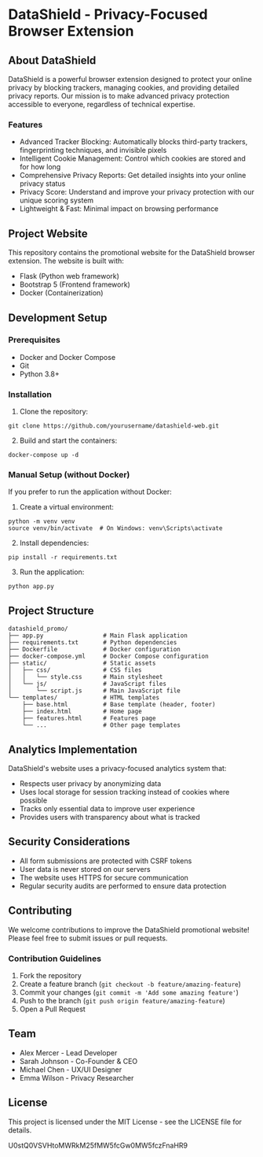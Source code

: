 # DataShield - Privacy-Focused Browser Extension

## About DataShield

DataShield is a powerful browser extension designed to protect your online privacy by blocking trackers, managing cookies, and providing detailed privacy reports. Our mission is to make advanced privacy protection accessible to everyone, regardless of technical expertise.

### Features

- Advanced Tracker Blocking: Automatically blocks third-party trackers, fingerprinting techniques, and invisible pixels
- Intelligent Cookie Management: Control which cookies are stored and for how long
- Comprehensive Privacy Reports: Get detailed insights into your online privacy status
- Privacy Score: Understand and improve your privacy protection with our unique scoring system
- Lightweight & Fast: Minimal impact on browsing performance

## Project Website

This repository contains the promotional website for the DataShield browser extension. The website is built with:

- Flask (Python web framework)
- Bootstrap 5 (Frontend framework)
- Docker (Containerization)

## Development Setup

### Prerequisites

- Docker and Docker Compose
- Git
- Python 3.8+

### Installation

1. Clone the repository:

```
git clone https://github.com/yourusername/datashield-web.git
```

2. Build and start the containers:

```
docker-compose up -d
```

### Manual Setup (without Docker)

If you prefer to run the application without Docker:

1. Create a virtual environment:
```
python -m venv venv
source venv/bin/activate  # On Windows: venv\Scripts\activate
```

2. Install dependencies:
```
pip install -r requirements.txt
```

3. Run the application:
```
python app.py
```

## Project Structure

```
datashield_promo/
├── app.py                 # Main Flask application
├── requirements.txt       # Python dependencies
├── Dockerfile             # Docker configuration
├── docker-compose.yml     # Docker Compose configuration
├── static/                # Static assets
│   ├── css/               # CSS files
│   │   └── style.css      # Main stylesheet
│   └── js/                # JavaScript files
│       └── script.js      # Main JavaScript file
└── templates/             # HTML templates
    ├── base.html          # Base template (header, footer)
    ├── index.html         # Home page
    ├── features.html      # Features page
    └── ...                # Other page templates
```

## Analytics Implementation

DataShield's website uses a privacy-focused analytics system that:

- Respects user privacy by anonymizing data
- Uses local storage for session tracking instead of cookies where possible
- Tracks only essential data to improve user experience
- Provides users with transparency about what is tracked

## Security Considerations

- All form submissions are protected with CSRF tokens
- User data is never stored on our servers
- The website uses HTTPS for secure communication
- Regular security audits are performed to ensure data protection

## Contributing

We welcome contributions to improve the DataShield promotional website! Please feel free to submit issues or pull requests.

### Contribution Guidelines

1. Fork the repository
2. Create a feature branch (`git checkout -b feature/amazing-feature`)
3. Commit your changes (`git commit -m 'Add some amazing feature'`)
4. Push to the branch (`git push origin feature/amazing-feature`)
5. Open a Pull Request

## Team

- Alex Mercer - Lead Developer
- Sarah Johnson - Co-Founder & CEO
- Michael Chen - UX/UI Designer
- Emma Wilson - Privacy Researcher

## License

This project is licensed under the MIT License - see the LICENSE file for details.

U0stQ0VSVHtoMWRkM25fMW5fcGw0MW5fczFnaHR9